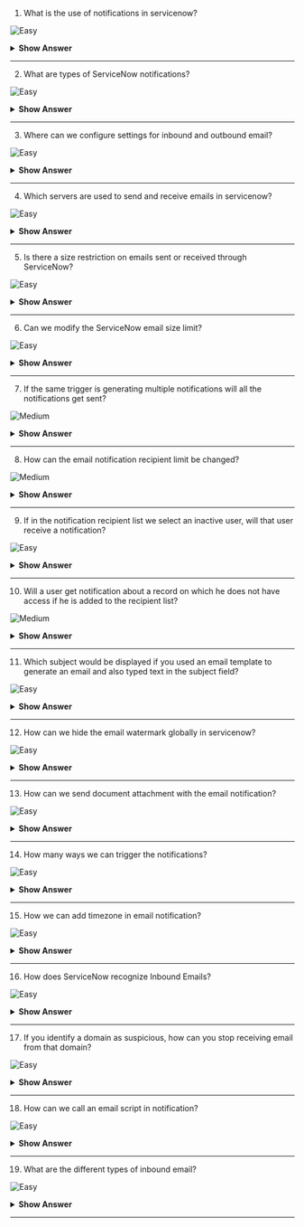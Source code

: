 1. What is the use of notifications in servicenow? 

![Easy](https://github.com/revaturelabs/interviewquestions/blob/dev/ComplexityTags/simple%20(2).svg)

<details><summary><b> Show Answer</b></summary>
  
<blockquote>
  
Users can be updated about the events that matters to them using notifications in servcienow.

</blockquote>
  
</details>

---

2. What are types of ServiceNow notifications? 

![Easy](https://github.com/revaturelabs/interviewquestions/blob/dev/ComplexityTags/simple%20(2).svg)

<details><summary><b> Show Answer</b></summary>
  
<blockquote>
  
Servicenow supports Emails, SMS, and Push Notifications.

</blockquote>
  
</details>

---

3. Where can we configure settings for inbound and outbound email?

![Easy](https://github.com/revaturelabs/interviewquestions/blob/dev/ComplexityTags/simple%20(2).svg)

<details><summary><b> Show Answer</b></summary>
  
<blockquote>
  
On the Email Properties page, we can configure settings for inbound and outbound email.

</blockquote>
  
</details>

---

4. Which servers are used to send and receive emails in servicenow?

![Easy](https://github.com/revaturelabs/interviewquestions/blob/dev/ComplexityTags/simple%20(2).svg)

<details><summary><b> Show Answer</b></summary>
  
<blockquote>
  
Servicnow uses an SMTP server to send emails and a POP3 server to receive emails.

</blockquote>
  
</details>

---

5. Is there a size restriction on emails sent or received through ServiceNow?

![Easy](https://github.com/revaturelabs/interviewquestions/blob/dev/ComplexityTags/simple%20(2).svg)

<details><summary><b> Show Answer</b></summary>
  
<blockquote>
  
For inbound (POP3) and outbound (SMTP) emails, the ServiceNow servers set a maximum total encoded email size of 75 MB and 25 MB, respectively. Emails larger than this are not accepted.

</blockquote>
  
</details>

---

6. Can we modify the ServiceNow email size limit?

![Easy](https://github.com/revaturelabs/interviewquestions/blob/dev/ComplexityTags/simple%20(2).svg)

<details><summary><b> Show Answer</b></summary>
  
<blockquote>
  
We cannot.You must use your own email infrastructure that supports larger emails if you want to change the email size restriction.

</blockquote>
  
</details>

---

7. If the same trigger is generating multiple notifications will all the notifications get sent?

![Medium](https://github.com/revaturelabs/interviewquestions/blob/dev/ComplexityTags/Medium%20(2).svg)

<details><summary><b> Show Answer</b></summary>
  
<blockquote>
  
No, In this case only one notification with higher weight will get sent and other notifications will get ignored.

</blockquote>
  
</details>

---

8. How can the email notification recipient limit be changed?

![Medium](https://github.com/revaturelabs/interviewquestions/blob/dev/ComplexityTags/Medium%20(2).svg)

<details><summary><b> Show Answer</b></summary>
  
<blockquote>
  
by modifying the glide.email.smtp.max recipients system property.

</blockquote>
  
</details>

---

9. If in the notification recipient list we select an inactive user, will that user receive a notification?

![Easy](https://github.com/revaturelabs/interviewquestions/blob/dev/ComplexityTags/simple%20(2).svg)

<details><summary><b> Show Answer</b></summary>
  
<blockquote>
  
No. An inactive user will not receive the notification.

</blockquote>
  
</details>

---

10. Will a user get notification about a record on which he does not have access if he is added to the recipient list?

![Medium](https://github.com/revaturelabs/interviewquestions/blob/dev/ComplexityTags/Medium%20(2).svg)

<details><summary><b> Show Answer</b></summary>
  
<blockquote>
  
As the system does not exclude the recipients based on access constraints, the user will be notified of the record event even if he does not have access to that record.

</blockquote>
  
</details>

---

11. Which subject would be displayed if you used an email template to generate an email and also typed text in the subject field?

![Easy](https://github.com/revaturelabs/interviewquestions/blob/dev/ComplexityTags/simple%20(2).svg)

<details><summary><b> Show Answer</b></summary>
  
<blockquote>
  
The text in the subject field will get displayed as it overrides the subject field of the email template.

</blockquote>
  
</details>

---

12. How can we hide the email watermark globally in servicenow?

![Easy](https://github.com/revaturelabs/interviewquestions/blob/dev/ComplexityTags/simple%20(2).svg)

<details><summary><b> Show Answer</b></summary>
  
<blockquote>
  
We have to create a new property inside sys_properties.list named glide.email.watermark.visible and have to set its value to false to hide the watermark globally.
But the watermark can only be hidden in HTML messages. The text version of the message will always have the watermark.

</blockquote>
  
</details>

--- 

13. How can we send document attachment with the email notification?

![Easy](https://github.com/revaturelabs/interviewquestions/blob/dev/ComplexityTags/simple%20(2).svg)

<details><summary><b> Show Answer</b></summary>
  
<blockquote>
  
To do this, we have two options. First, we can add a link to the attachments using a script or select the checkbox Include Attachments in Notification.

</blockquote>
  
</details>

--- 

14. How many ways we can trigger the notifications?

![Easy](https://github.com/revaturelabs/interviewquestions/blob/dev/ComplexityTags/simple%20(2).svg)

<details><summary><b> Show Answer</b></summary>
  
<blockquote>
  
We can trigger a notification by an event or we can insert or update a record.

</blockquote>
  
</details>

--- 

15. How we can add timezone in email notification?

![Easy](https://github.com/revaturelabs/interviewquestions/blob/dev/ComplexityTags/simple%20(2).svg)

<details><summary><b> Show Answer</b></summary>
  
<blockquote>
  
By setting glide.email.append.timezone to true, we can add the system time zone of the instance in outbound email notifications.

</blockquote>
  
</details>

--- 

16. How does ServiceNow recognize Inbound Emails?

![Easy](https://github.com/revaturelabs/interviewquestions/blob/dev/ComplexityTags/simple%20(2).svg)

<details><summary><b> Show Answer</b></summary>
  
<blockquote>
  
Via Watermark or InReplyTo email header. If These are not present, ServiceNow recognizes an email containing a prefix in the subject line.

</blockquote>
  
</details>

--- 

17. If you identify a domain as suspicious, how can you stop receiving email from that domain?

![Easy](https://github.com/revaturelabs/interviewquestions/blob/dev/ComplexityTags/simple%20(2).svg)

<details><summary><b> Show Answer</b></summary>
  
<blockquote>
  
By using email address filters, we can stop receiving emails from any suspicious domain. For this, we have to create an email filter of type Blacklist and add the domain from which we want to stop receiving emails.

</blockquote>
  
</details>

--- 

18. How can we call an email script in notification?

![Easy](https://github.com/revaturelabs/interviewquestions/blob/dev/ComplexityTags/simple%20(2).svg)

<details><summary><b> Show Answer</b></summary>
  
<blockquote>
  
We can call email scripts in notification by using the ${mail_script:&lt;nameofmailscript&gt;} syntax. 

</blockquote>
  
</details>

--- 

19. What are the different types of inbound email?


![Easy](https://github.com/revaturelabs/interviewquestions/blob/dev/ComplexityTags/simple%20(2).svg)

<details><summary><b> Show Answer</b></summary>
  
<blockquote>
  
Three different inbound email types are available: new, forward, and replay.

</blockquote>
  
</details>

--- 

